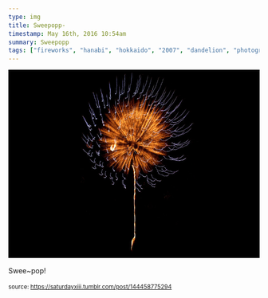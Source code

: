 ```yaml
---
type: img
title: Sweepopp-
timestamp: May 16th, 2016 10:54am
summary: Sweepopp 
tags: ["fireworks", "hanabi", "hokkaido", "2007", "dandelion", "photography"]
---
```

<img src="../media/144458775294.jpg"/>
                                                                                          
Swee~pop!
 
                                    
                
                
                
                
                                
<small>source: https://saturdayxiii.tumblr.com/post/144458775294</small>
